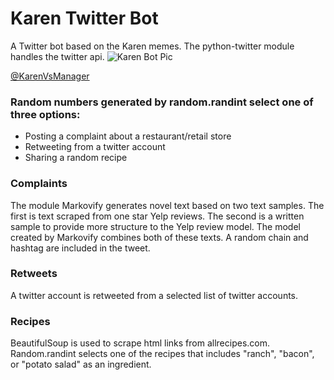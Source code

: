 # Karen Twitter Bot
A Twitter bot based on the Karen memes. The python-twitter module handles the twitter api.
![Karen Bot Pic]()

[@KarenVsManager](https://twitter.com/KarenVsManager)

### Random numbers generated by random.randint select one of three options:
* Posting a complaint about a restaurant/retail store
* Retweeting from a twitter account
* Sharing a random recipe

### Complaints
The module Markovify generates novel text based on two text samples. The first is text scraped from one star Yelp reviews. The second is a written sample to provide more structure to the Yelp review model. The model created by Markovify combines both of these texts. A random chain and hashtag are included in the tweet. 

### Retweets
A twitter account is retweeted from a selected list of twitter accounts. 

### Recipes
BeautifulSoup is used to scrape html links from allrecipes.com. Random.randint selects one of the recipes that includes "ranch", "bacon", or "potato salad" as an ingredient. 
